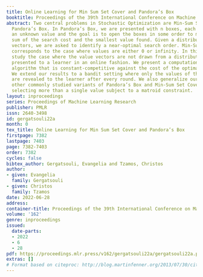 ```yaml
---
title: Online Learning for Min Sum Set Cover and Pandora’s Box
booktitle: Proceedings of the 39th International Conference on Machine Learning
abstract: Two central problems in Stochastic Optimization are Min-Sum Set Cover and
  Pandora’s Box. In Pandora’s Box, we are presented with n boxes, each containing
  an unknown value and the goal is to open the boxes in some order to minimize the
  sum of the search cost and the smallest value found. Given a distribution of value
  vectors, we are asked to identify a near-optimal search order. Min-Sum Set Cover
  corresponds to the case where values are either 0 or infinity. In this work, we
  study the case where the value vectors are not drawn from a distribution but are
  presented to a learner in an online fashion. We present a computationally efficient
  algorithm that is constant-competitive against the cost of the optimal search order.
  We extend our results to a bandit setting where only the values of the boxes opened
  are revealed to the learner after every round. We also generalize our results to
  other commonly studied variants of Pandora’s Box and Min-Sum Set Cover that involve
  selecting more than a single value subject to a matroid constraint.
layout: inproceedings
series: Proceedings of Machine Learning Research
publisher: PMLR
issn: 2640-3498
id: gergatsouli22a
month: 0
tex_title: Online Learning for Min Sum Set Cover and Pandora’s Box
firstpage: 7382
lastpage: 7403
page: 7382-7403
order: 7382
cycles: false
bibtex_author: Gergatsouli, Evangelia and Tzamos, Christos
author:
- given: Evangelia
  family: Gergatsouli
- given: Christos
  family: Tzamos
date: 2022-06-28
address:
container-title: Proceedings of the 39th International Conference on Machine Learning
volume: '162'
genre: inproceedings
issued:
  date-parts:
  - 2022
  - 6
  - 28
pdf: https://proceedings.mlr.press/v162/gergatsouli22a/gergatsouli22a.pdf
extras: []
# Format based on citeproc: http://blog.martinfenner.org/2013/07/30/citeproc-yaml-for-bibliographies/
---
```

